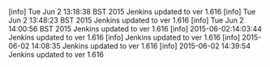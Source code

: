 [info] Tue Jun  2 13:18:38 BST 2015 Jenkins updated to ver 1.616
[info] Tue Jun  2 13:48:23 BST 2015 Jenkins updated to ver 1.616
[info] Tue Jun  2 14:00:56 BST 2015 Jenkins updated to ver 1.616
[info] 2015-06-02:14:03:44 Jenkins updated to ver 1.616
[info]  Jenkins updated to ver 1.616
[info] 2015-06-02 14:08:35 Jenkins updated to ver 1.616
[info] 2015-06-02 14:39:54 Jenkins updated to ver 1.616
